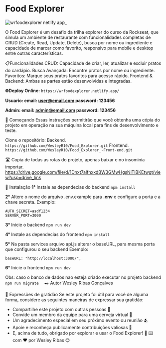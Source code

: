 # Food Explorer 

![wrfoodexplorer netlify app_](https://github.com/WesleyR10/Food_Explorer_-Front-end/assets/115756312/f3402cb5-1f9d-480c-a7f9-b95a8e0d9d6f)

O Food Explorer é um desafio da trilha explorer do curso da Rockseat, que simula um ambiente de restaurante com funcionalidades completas de CRUD (Create, Read, Update, Delete), busca por nome ou ingrediente e capacidade de marcar como favorito, responsivo para mobile e desktop entre outras características.

📋Funcionalidades
CRUD: Capacidade de criar, ler, atualizar e excluir pratos do cardápio.
Busca Avançada: Encontre pratos por nome ou ingrediente.
Favoritos: Marque seus pratos favoritos para acesso rápido.
Frontend & Backend: Ambas as partes estão desenvolvidas e integradas.

**🌐Deploy Online:** ```https://wrfoodexplorer.netlify.app/```

**Usuario: 
email: user@email.com
password: 123456**

**Admin: 
email: admin@email.com
password: 123456**

🚀 Começando
Essas instruções permitirão que você obtenha uma cópia do projeto em operação na sua máquina local para fins de desenvolvimento e teste.

Clone o repositório:
Backend.
``` https://github.com/WesleyR10/Food_Explorer.git ```
Frontend.
```https://github.com/WesleyR10/Food_Explorer_-Front-end.git```

🛣️ Copia de todas as rotas do projeto, apenas baixar e no insominia importar.
https://drive.google.com/file/d/1Dnxt7alfnxxdBW3GMwHgsNiTiBKEtwgt/view?usp=drive_link

🔧 Instalação
**1°** Instale as dependecias do backend
``` npm install ```

**2°** Altere o nome do arquivo .env.example para **.env** e configure a porta e a chave secreta.
Exemplo:
```
AUTH_SECRET=asdf1234
SERVER_PORT=3000
```

**3°** Inicie o backend
``` npm run dev ```

**4°** Instale as dependecias do frontend
``` npm install ```

**5°** Na pasta services arquivo api.js alterar o baseURL, para mesma porta que configurou o seu backend 
Exemplo:
``` 
baseURL: "http://localhost:3000/",
 ```

**6°** Inicie o frontend
``` npm run dev ```

Obs: caso o banco de dados nao esteja criado executar no projeto backend 
``` npm run migrate   ```
✒️ Autor
Wesley Ribas Gonçalves

🎁 Expressões de gratidão
Se este projeto foi útil para você de alguma forma, considere as seguintes maneiras de expressar sua gratidão:
- Compartilhe este projeto com outras pessoas 📢
- Convide um membro da equipe para uma cerveja virtual 🍺
- Um agradecimento especial em seu próximo evento ou reunião 🫂
- Apoie e reconheça publicamente contribuições valiosas 🌟
- E, acima de tudo, obrigado por explorar e usar o Food Explorer! 🙏
⌨️ com ❤️ por Wesley Ribas 😊
